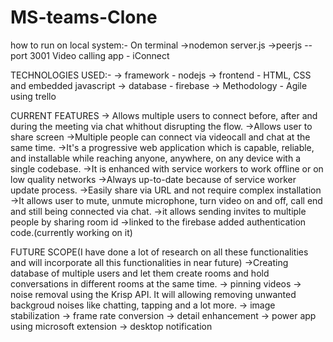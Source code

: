 # MS-teams-Clone
how to run on local system:-
On terminal
->nodemon server.js
->peerjs --port 3001
Video calling app - iConnect

TECHNOLOGIES USED:-
-> framework - nodejs
-> frontend - HTML, CSS and embedded javascript
-> database - firebase
-> Methodology - Agile using trello  

CURRENT FEATURES
-> Allows multiple users to connect before, after and during the meeting via chat whithout disrupting the flow.
->Allows user to share screen
->Multiple people can connect via videocall and chat at the same time.
->It's a progressive web application which is capable, reliable, and installable while reaching anyone, anywhere, on any device with a single codebase.
->It is enhanced with service workers to work offline or on low quality networks
->Always up-to-date because of service worker update process.
->Easily share via URL and not require complex installation
->It allows user to mute, unmute microphone, turn video on and off, call end and still being connected via chat.
->it allows sending invites to multiple people by sharing room id
->linked to the firebase added authentication code.(currently working on it)

FUTURE SCOPE(I have done a lot of research on all these functionalities and will incorporate all this functionalities in near future)
->Creating database of multiple users and let them create rooms and hold conversations in different rooms at the same time.
-> pinning videos
-> noise removal using the Krisp API. It will allowing removing unwanted backgroud noises like chatting, tapping and a lot more.
-> image stabilization 
-> frame rate conversion
-> detail enhancement
-> power app using microsoft extension
-> desktop notification
